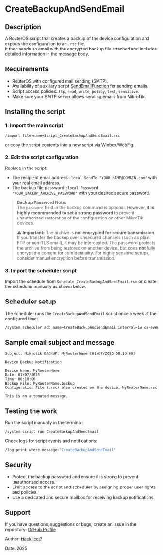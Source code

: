 # CreateBackupAndSendEmail

## Description

A RouterOS script that creates a backup of the device configuration and exports the configuration to an `.rsc` file.  
It then sends an email with the encrypted backup file attached and includes detailed information in the message body.

## Requirements

- RouterOS with configured mail sending (SMTP).  
- Availability of auxiliary script [SendEmailFunction](../../functions/SendEmailFunction/) for sending emails.  
- Script access policies: `ftp`, `read`, `write`, `policy`, `test`, `sensitive`.  
- Make sure your SMTP server allows sending emails from MikroTik.  

## Installing the script

### 1. Import the main script

```bash
/import file-name=Script_CreateBackupAndSendEmail.rsc
```

or copy the script contents into a new script via Winbox/WebFig.

### 2. Edit the script configuration

Replace in the script:

- The recipient email address `:local SendTo "YOUR_NAME@DOMAIN.com"` with your real email address.
- The backup file password `:local Password "YOUR_BACKUP_ARCHIVE_PASSWORD"` with your desired secure password.

> **Backup Password Note:**  
> The `password` field in the backup command is optional. However, **it is highly recommended to set a strong password** to prevent unauthorized restoration of the configuration on other MikroTik devices.
>
> ⚠️ **Important:** The archive is **not encrypted for secure transmission**. If you transfer the backup over unsecured channels (such as plain FTP or non-TLS email), it may be intercepted. The password protects the archive from being restored on another device, but does **not** fully encrypt the content for confidentiality. For highly sensitive setups, consider manual encryption before transmission.

### 3. Import the scheduler script

Import the schedule from `Schedule_CreateBackupAndSendEmail.rsc` or create the scheduler manually as shown below.

## Scheduler setup

The scheduler runs the `CreateBackupAndSendEmail` script once a week at the configured time:

```bash
/system scheduler add name=CreateBackupAndSendEmail interval=1w on-event="/system script run CreateBackupAndSendEmail" comment="Create backup and send it by email weekly" policy=ftp,read,write,policy,test,sensitive start-date=2024-08-10 start-time=00:10:00
```

## Sample email subject and message

```text
Subject: Mikrotik BACKUP: MyRouterName [01/07/2025 00:10:00]

Device Backup Notification

Device Name: MyRouterName
Date: 01/07/2025
Time: 00:10:00
Backup File: MyRouterName.backup
Configuration File (.rsc) also created on the device: MyRouterName.rsc

This is an automated message.
```

## Testing the work

Run the script manually in the terminal:

```bash
/system script run CreateBackupAndSendEmail
```

Check logs for script events and notifications:

```bash
/log print where message~"CreateBackupAndSendEmail"
```

## Security

- Protect the backup password and ensure it is strong to prevent unauthorized access.
- Limit access to the script and scheduler by assigning proper user rights and policies.
- Use a dedicated and secure mailbox for receiving backup notifications.

## Support

If you have questions, suggestions or bugs, create an issue in the repository: [GitHub Profile](https://github.com/Hackitect7/routeros-scripts)

Author: [Hackitect7](https://github.com/Hackitect7)

Date: 2025
